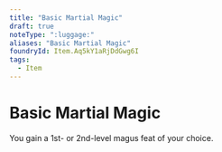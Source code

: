 ```yaml
---
title: "Basic Martial Magic"
draft: true
noteType: ":luggage:"
aliases: "Basic Martial Magic"
foundryId: Item.Aq5kY1aRjDdGwg6I
tags:
  - Item
---
```


# Basic Martial Magic

You gain a 1st- or 2nd-level magus feat of your choice.
